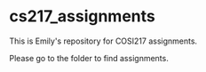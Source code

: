 # cs217_assignments
This is Emily's repository for COSI217 assignments.

Please go to the folder to find assignments.